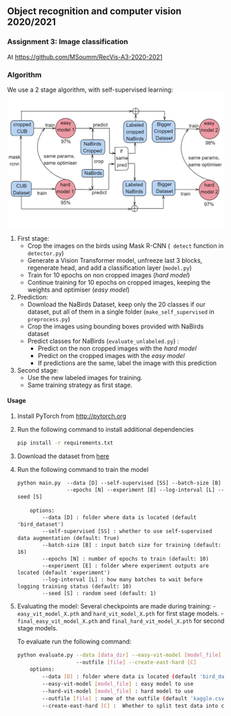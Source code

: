 ## Object recognition and computer vision 2020/2021

### Assignment 3: Image classification 

At https://github.com/MSoumm/RecVis-A3-2020-2021

### Algorithm
We use a 2 stage algorithm, with self-supervised learning:
![model pipeline](model_figure.png )
1. First stage:
    - Crop the images on the birds using Mask R-CNN (``` detect``` function in ```detector.py```)
    - Generate a Vision Transformer model, unfreeze last 3 blocks, regenerate head, and add a classification layer (```model.py```)
    - Train for 10 epochs on non cropped images (_hard model_)
    - Continue training for 10 epochs on cropped images, keeping the weights and optimiser (_easy model_)
2. Prediction:
    - Download the NaBirds Dataset, keep only the 20 classes if our dataset, put all of them in a single folder (```make_self_supervised``` in ```preprocess.py```)
    - Crop the images using bounding boxes provided with NaBirds dataset
    - Predict classes for NaBirds (```evaluate_unlabeled.py```) :
        - Predict on the non cropped images with the _hard model_
        - Predict on the cropped images with the _easy model_
        - If predictions are the same, label the image with this prediction
3. Second stage:
    - Use the new labeled images for training.
    - Same training strategy as first stage.
        
#### Usage
1. Install PyTorch from http://pytorch.org
2. Run the following command to install additional dependencies
    ```bash
    pip install -r requirements.txt
    ```

3. Download the dataset from [here](https://www.di.ens.fr/willow/teaching/recvis18orig/assignment3/bird_dataset.zip)

4. Run the following command to train the model
    ```
    python main.py  --data [D] --self-supervised [SS] --batch-size [B] 
                    --epochs [N] --experiment [E] --log-interval [L] --seed [S]
                    
        options:
            --data [D] : folder where data is located (default 'bird_dataset')
            --self-supervised [SS] : whether to use self-supervised data augmentation (default: True)
            --batch-size [B] : input batch size for training (default: 16)
            --epochs [N] : number of epochs to train (default: 10)
            --experiment [E] : folder where experiment outputs are located (default 'experiment')
            --log-interval [L] : how many batches to wait before logging training status (default: 10)
            --seed [S] : random seed (default: 1) 
    ```
5. Evaluating the model:
    Several checkpoints are made during training:
        - `easy_vit_model_X.pth` and `hard_vit_model_X.pth` for first stage models.
        - `final_easy_vit_model_X.pth` and `final_hard_vit_model_X.pth` for second stage models.
    
    To evaluate run the following command:
    ```bash
    python evaluate.py --data [data_dir] --easy-vit-model [model_file] --hard-vit-model [model_file]
                       --outfile [file] --create-east-hard [C]
        options:
            --data [D] : folder where data is located (default 'bird_dataset')
            --easy-vit-model [model_file] : easy model to use
            --hard-vit-model [model_file] : hard model to use
            --outfile [file] : name of the outfile (default 'kaggle.csv')
            --create-east-hard [C] :  Whether to split test data into cropped/non cropped images (default True)                 
    ```
    
